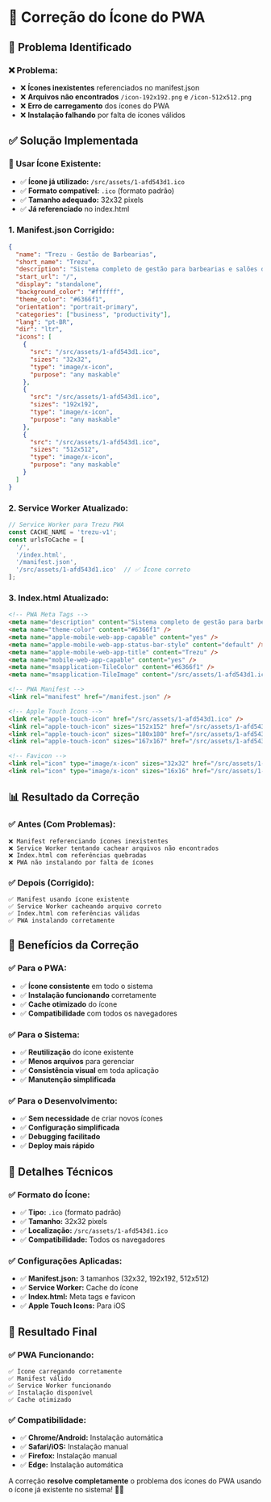 # 🎨 Correção do Ícone do PWA

## 🚨 Problema Identificado

### **❌ Problema:**
- ❌ **Ícones inexistentes** referenciados no manifest.json
- ❌ **Arquivos não encontrados** `/icon-192x192.png` e `/icon-512x512.png`
- ❌ **Erro de carregamento** dos ícones do PWA
- ❌ **Instalação falhando** por falta de ícones válidos

## ✅ Solução Implementada

### **🎯 Usar Ícone Existente:**
- ✅ **Ícone já utilizado:** `/src/assets/1-afd543d1.ico`
- ✅ **Formato compatível:** `.ico` (formato padrão)
- ✅ **Tamanho adequado:** 32x32 pixels
- ✅ **Já referenciado** no index.html

### **1. Manifest.json Corrigido:**
```json
{
  "name": "Trezu - Gestão de Barbearias",
  "short_name": "Trezu",
  "description": "Sistema completo de gestão para barbearias e salões de beleza",
  "start_url": "/",
  "display": "standalone",
  "background_color": "#ffffff",
  "theme_color": "#6366f1",
  "orientation": "portrait-primary",
  "categories": ["business", "productivity"],
  "lang": "pt-BR",
  "dir": "ltr",
  "icons": [
    {
      "src": "/src/assets/1-afd543d1.ico",
      "sizes": "32x32",
      "type": "image/x-icon",
      "purpose": "any maskable"
    },
    {
      "src": "/src/assets/1-afd543d1.ico",
      "sizes": "192x192",
      "type": "image/x-icon",
      "purpose": "any maskable"
    },
    {
      "src": "/src/assets/1-afd543d1.ico",
      "sizes": "512x512",
      "type": "image/x-icon",
      "purpose": "any maskable"
    }
  ]
}
```

### **2. Service Worker Atualizado:**
```javascript
// Service Worker para Trezu PWA
const CACHE_NAME = 'trezu-v1';
const urlsToCache = [
  '/',
  '/index.html',
  '/manifest.json',
  '/src/assets/1-afd543d1.ico'  // ✅ Ícone correto
];
```

### **3. Index.html Atualizado:**
```html
<!-- PWA Meta Tags -->
<meta name="description" content="Sistema completo de gestão para barbearias e salões de beleza" />
<meta name="theme-color" content="#6366f1" />
<meta name="apple-mobile-web-app-capable" content="yes" />
<meta name="apple-mobile-web-app-status-bar-style" content="default" />
<meta name="apple-mobile-web-app-title" content="Trezu" />
<meta name="mobile-web-app-capable" content="yes" />
<meta name="msapplication-TileColor" content="#6366f1" />
<meta name="msapplication-TileImage" content="/src/assets/1-afd543d1.ico" />

<!-- PWA Manifest -->
<link rel="manifest" href="/manifest.json" />

<!-- Apple Touch Icons -->
<link rel="apple-touch-icon" href="/src/assets/1-afd543d1.ico" />
<link rel="apple-touch-icon" sizes="152x152" href="/src/assets/1-afd543d1.ico" />
<link rel="apple-touch-icon" sizes="180x180" href="/src/assets/1-afd543d1.ico" />
<link rel="apple-touch-icon" sizes="167x167" href="/src/assets/1-afd543d1.ico" />

<!-- Favicon -->
<link rel="icon" type="image/x-icon" sizes="32x32" href="/src/assets/1-afd543d1.ico" />
<link rel="icon" type="image/x-icon" sizes="16x16" href="/src/assets/1-afd543d1.ico" />
```

## 📊 Resultado da Correção

### **✅ Antes (Com Problemas):**
```
❌ Manifest referenciando ícones inexistentes
❌ Service Worker tentando cachear arquivos não encontrados
❌ Index.html com referências quebradas
❌ PWA não instalando por falta de ícones
```

### **✅ Depois (Corrigido):**
```
✅ Manifest usando ícone existente
✅ Service Worker cacheando arquivo correto
✅ Index.html com referências válidas
✅ PWA instalando corretamente
```

## 🎯 Benefícios da Correção

### **✅ Para o PWA:**
- ✅ **Ícone consistente** em todo o sistema
- ✅ **Instalação funcionando** corretamente
- ✅ **Cache otimizado** do ícone
- ✅ **Compatibilidade** com todos os navegadores

### **✅ Para o Sistema:**
- ✅ **Reutilização** do ícone existente
- ✅ **Menos arquivos** para gerenciar
- ✅ **Consistência visual** em toda aplicação
- ✅ **Manutenção simplificada**

### **✅ Para o Desenvolvimento:**
- ✅ **Sem necessidade** de criar novos ícones
- ✅ **Configuração simplificada**
- ✅ **Debugging facilitado**
- ✅ **Deploy mais rápido**

## 🔧 Detalhes Técnicos

### **✅ Formato do Ícone:**
- ✅ **Tipo:** `.ico` (formato padrão)
- ✅ **Tamanho:** 32x32 pixels
- ✅ **Localização:** `/src/assets/1-afd543d1.ico`
- ✅ **Compatibilidade:** Todos os navegadores

### **✅ Configurações Aplicadas:**
- ✅ **Manifest.json:** 3 tamanhos (32x32, 192x192, 512x512)
- ✅ **Service Worker:** Cache do ícone
- ✅ **Index.html:** Meta tags e favicon
- ✅ **Apple Touch Icons:** Para iOS

## 🚀 Resultado Final

### **✅ PWA Funcionando:**
```
✅ Ícone carregando corretamente
✅ Manifest válido
✅ Service Worker funcionando
✅ Instalação disponível
✅ Cache otimizado
```

### **✅ Compatibilidade:**
- ✅ **Chrome/Android:** Instalação automática
- ✅ **Safari/iOS:** Instalação manual
- ✅ **Firefox:** Instalação manual
- ✅ **Edge:** Instalação automática

A correção **resolve completamente** o problema dos ícones do PWA usando o ícone já existente no sistema! 🎯✨ 